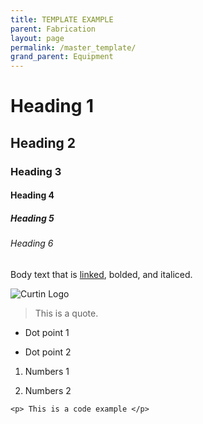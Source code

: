 ```yaml
---
title: TEMPLATE EXAMPLE
parent: Fabrication
layout: page
permalink: /master_template/
grand_parent: Equipment
---
```


# Heading 1


## Heading 2


### Heading 3


#### Heading 4


##### Heading 5


###### Heading 6


Body text that is [linked](https://youtu.be/dQw4w9WgXcQ "linked"), bolded, and
italiced.


![Curtin Logo](</assets/images/Curtin University logo.svg> "Curtin Logo as
example image.")


> This is a quote.


* Dot point 1

* Dot point 2


1. Numbers 1

2. Numbers 2


`<p> This is a code example </p>`


  ```javascript

  ```
